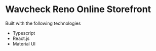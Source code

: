 # Wavcheck Reno Online Storefront

Built with the following technologies

- Typescript
- React.js
- Material UI
